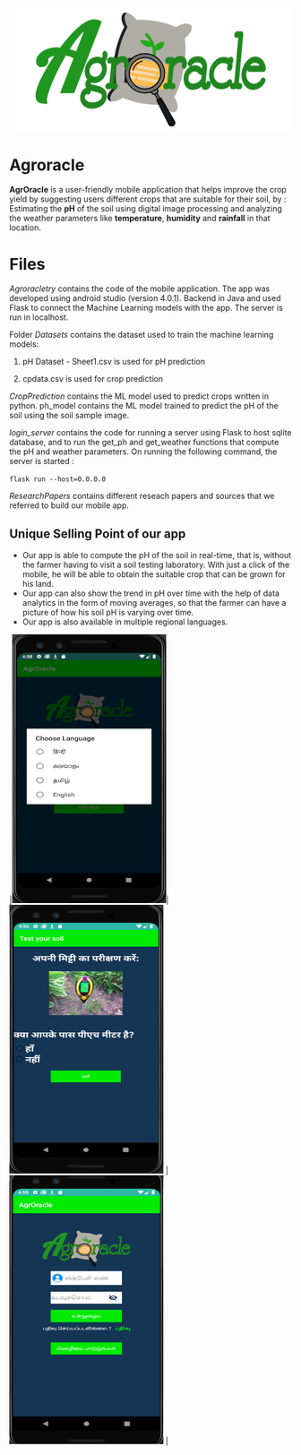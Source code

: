 
![](https://github.com/Dikshanya/SIH/blob/master/images/agroracleLogo.png)
# Agroracle


**AgrOracle** is a user-friendly mobile application that helps improve the crop yield by suggesting users different crops that are suitable for their soil, by : Estimating the **pH** of the soil using digital image processing and analyzing the weather parameters like **temperature**, **humidity** and **rainfall** in that location.

# Files

*Agroracletry* contains the code of the mobile application. The app was developed using android studio (version 4.0.1). Backend in Java and used Flask to connect the Machine Learning models with the app.
The server is run in localhost.

Folder *Datasets* contains the dataset used to train the machine learning models: 

1) pH Dataset - Sheet1.csv is used for pH prediction 

2) cpdata.csv is used for crop prediction

*CropPrediction* contains the ML model used to predict crops written in python. ph_model contains the ML model trained to predict the pH of the soil using the soil sample image.

*login_server* contains the code for running a server using Flask to host sqlite database, and to run the get_ph and get_weather functions that compute the pH and weather parameters.
On running the following command, the server is started :

`flask run --host=0.0.0.0`

*ResearchPapers* contains different reseach papers and sources that we referred to build our mobile app.

## Unique Selling Point of our app

 - Our app is able to compute the pH of the soil in real-time, that is, without the farmer having to visit a soil testing laboratory. With just a click of the mobile, he will be able to obtain the suitable crop that can be grown for his land.
 - Our app can also show the trend in pH over time with the help of data analytics in the form of moving averages, so that the farmer can have a picture of how his soil pH is varying over time.
 - Our app is also available in multiple regional languages.
 
 |<img src="https://raw.githubusercontent.com/Dikshanya/SIH/master/images/lang2.png" width="275" height = "480" />|<img src="https://raw.githubusercontent.com/Dikshanya/SIH/master/images/lang1.png" width="275" height = "480" />           |<img src="https://raw.githubusercontent.com/Dikshanya/SIH/master/images/lang3.png" width="275" height = "480" />   |
 
